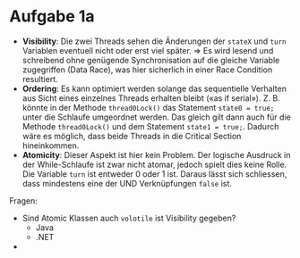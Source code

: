 # Aufgabe 1a

- **Visibility**: Die zwei Threads sehen die Änderungen der `stateX` und `turn` Variablen eventuell nicht oder erst viel später. => Es wird lesend und schreibend ohne genügende Synchronisation auf die gleiche Variable zugegriffen (Data Race), was hier sicherlich in einer Race Condition resultiert. 
- **Ordering**: Es kann optimiert werden solange das sequentielle Verhalten aus Sicht eines einzelnes Threads erhalten bleibt («as if serial»). Z. B. könnte in der Methode `thread0Lock()` das Statement `state0 = true;` unter die Schlaufe umgeordnet werden. Das gleich gilt dann auch für die Methode `thread0Lock()` und dem Statement `state1 = true;`.  Dadurch wäre es möglich, dass beide Threads in die Critical Section hineinkommen. 
- **Atomicity**: Dieser Aspekt ist hier kein Problem. Der logische Ausdruck in der While-Schlaufe ist zwar nicht atomar, jedoch spielt dies keine Rolle. Die Variable `turn` ist entweder 0 oder 1 ist. Daraus lässt sich schliessen, dass mindestens eine der UND Verknüpfungen `false` ist.







Fragen:

- Sind  Atomic Klassen  auch `volotile` ist Visibility gegeben?
  - Java
  - .NET
- 